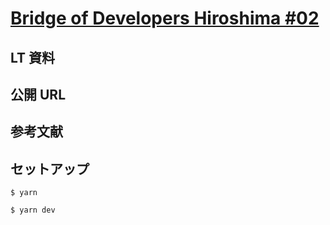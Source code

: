# [Bridge of Developers Hiroshima #02](https://bod.connpass.com/event/249159/)

## LT 資料

## 公開 URL

## 参考文献

## セットアップ

```shell
$ yarn
```

```shell
$ yarn dev
```
